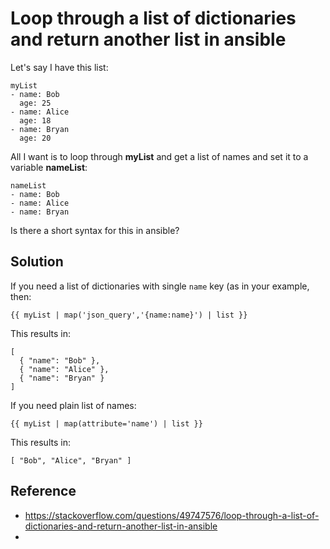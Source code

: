 
# Loop through a list of dictionaries and return another list in ansible

Let's say I have this list:

```
myList
- name: Bob
  age: 25
- name: Alice
  age: 18
- name: Bryan
  age: 20
```

All I want is to loop through **myList** and get a list of names and set it to a variable **nameList**:

```
nameList
- name: Bob
- name: Alice
- name: Bryan
```

Is there a short syntax for this in ansible?

## Solution

If you need a list of dictionaries with single `name` key (as in your example, then:

```
{{ myList | map('json_query','{name:name}') | list }}
```

This results in:

```
[
  { "name": "Bob" },
  { "name": "Alice" },
  { "name": "Bryan" }
]
```

If you need plain list of names:

```
{{ myList | map(attribute='name') | list }}
```

This results in:

```
[ "Bob", "Alice", "Bryan" ]
```

## Reference

* https://stackoverflow.com/questions/49747576/loop-through-a-list-of-dictionaries-and-return-another-list-in-ansible
* 